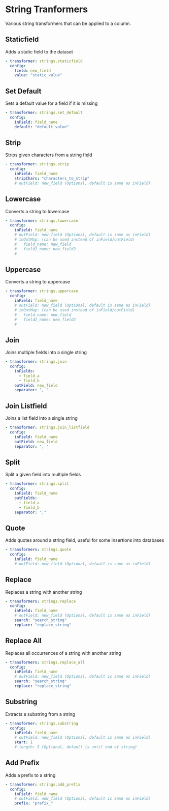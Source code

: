 # String Tranformers
Various string transformers that can be applied to a column.

## Staticfield
Adds a static field to the dataset

```yaml
- transformer: strings.staticfield
  config:
    field: new_field
    value: "static_value"
```

## Set Default
Sets a default value for a field if it is missing

```yaml
- transformer: strings.set_default
  config:
    inField: field_name
    default: "default_value"
```

## Strip
Strips given characters from a string field

```yaml
- transformer: strings.strip
  config:
    inField: field_name
    stripChars: "characters_to_strip"
    # outField: new_field (Optional, default is same as inField)
```

## Lowercase
Converts a string to lowercase

```yaml
- transformer: strings.lowercase
  config:
    inField: field_name
    # outField: new_field (Optional, default is same as inField)
    # inOutMap: (can be used instead of inField/outField)
    #   field_name: new_field
    #   field2_name: new_field2
    # 
```

## Uppercase
Converts a string to uppercase

```yaml
- transformer: strings.uppercase
  config:
    inField: field_name
    # outField: new_field (Optional, default is same as inField)
    # inOutMap: (can be used instead of inField/outField)
    #   field_name: new_field
    #   field2_name: new_field2
    # 
```

## Join
Joins multiple fields into a single string

```yaml
- transformer: strings.join
  config:
    inFields:
      - field_a
      - field_b
    outField: new_field
    separator: ", "
```

## Join Listfield
Joins a list field into a single string

```yaml
- transformer: strings.join_listfield
  config:
    inField: field_name
    outField: new_field
    separator: ", "
```

## Split
Split a given field into multiple fields

```yaml
- transformer: strings.split
  config:
    inField: field_name
    outFields:
      - field_a
      - field_b
    separator: ","
```

## Quote
Adds quotes around a string field, useful for some insertions into databases

```yaml
- transformers: strings.quote
  config:
    inField: field_name
    # outField: new_field (Optional, default is same as inField)
```

## Replace
Replaces a string with another string

```yaml
- transformers: strings.replace
  config:
    inField: field_name
    # outField: new_field (Optional, default is same as inField)
    search: "search_string"
    replace: "replace_string"
```

## Replace All
Replaces all occurrences of a string with another string

```yaml
- transformers: strings.replace_all
  config:
    inField: field_name
    # outField: new_field (Optional, default is same as inField)
    search: "search_string"
    replace: "replace_string"
```

## Substring
Extracts a substring from a string

```yaml
- transformer: strings.substring
  config:
    inField: field_name
    # outField: new_field (Optional, default is same as inField)
    start: 1
    # length: 5 (Optional, default is until end of string)
```

## Add Prefix
Adds a prefix to a string

```yaml
- transformer: strings.add_prefix
  config:
    inField: field_name
    # outField: new_field (Optional, default is same as inField)
    prefix: "prefix_"
```